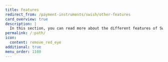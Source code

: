 ```yaml
---
title: Features
redirect_from: /payment-instruments/swish/other-features
card_overview: true
description: |
  In this section, you can read more about the different features of Swish.
permalink: /:path/
icon:
  content: remove_red_eye
additional: true
menu_order: 1100
---
```

